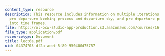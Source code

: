 ```yaml
---
content_type: resource
description: This resource includes information on multiple iterations (samples) of
  pre-departure booking process and departure day, and pre-departure process broken
  into time frames.
file: https://ol-ocw-studio-app-production.s3.amazonaws.com/courses/16-75j-airline-management-spring-2006/04374703df2aaeeb5f89950400d75757_lect6a.pdf
file_type: application/pdf
resourcetype: Document
title: lect6a.pdf
uid: 04374703-df2a-aeeb-5f89-950400d75757
---
```

